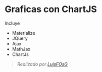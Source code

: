 # Graficas con ChartJS

Incluye
- Materialize
- JQuery
- Ajax
- MathJax
- ChartJs

> *Realizado por* *[LuisFOsG][1]*

[1]: https://github.com/LuisFOsG

